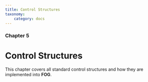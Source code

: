 ```yaml
---
title: Control Structures
taxonomy:
    category: docs
---
```


### Chapter 5

# Control Structures

This chapter covers all standard control structures and how they are implemented into **FOG**.
